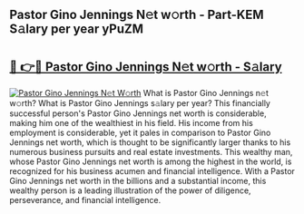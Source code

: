 ## Pastor Gino Jennings N𝚎t w𝚘rth - Part-KEM S𝚊lary per year yPuZM

# <h2><a href="http://gc0t69.nevu.top/?p=Pastor+Gino+Jennings">🔗 👉🔴 Pastor Gino Jennings N𝚎t w𝚘rth - S𝚊lary</a></h2>

[![Pastor Gino Jennings N𝚎t W𝚘rth](https://i.imgur.com/Oavwk0R.jpeg)](http://gc0t69.nevu.top/?p=Pastor+Gino+Jennings)
What is Pastor Gino Jennings n𝚎t w𝚘rth? What is Pastor Gino Jennings s𝚊lary per year?
This financially successful person's Pastor Gino Jennings net worth is considerable, making him one of the wealthiest in his field. His income from his employment is considerable, yet it pales in comparison to Pastor Gino Jennings net worth, which is thought to be significantly larger thanks to his numerous business pursuits and real estate investments. This wealthy man, whose Pastor Gino Jennings net worth is among the highest in the world, is recognized for his business acumen and financial intelligence. With a Pastor Gino Jennings net worth in the billions and a substantial income, this wealthy person is a leading illustration of the power of diligence, perseverance, and financial intelligence.
